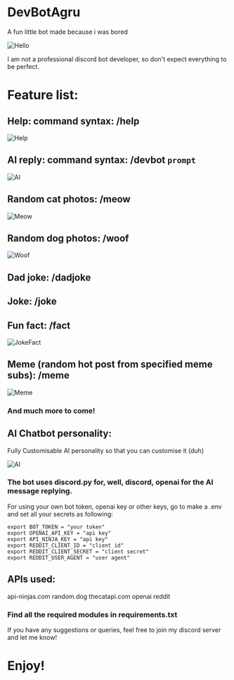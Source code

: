 # DevBotAgru
A fun little bot made because i was bored

![Hello](Screenshots/Hi.png)

I am not a professional discord bot developer, so don't expect everything to be perfect.

# Feature list:

## Help: command syntax: /help
![Help](Screenshots/Help.png)

## AI reply: command syntax: /devbot ```prompt```
![AI](Screenshots/AI.png)

## Random cat photos: /meow
![Meow](Screenshots/Meow.png)

## Random dog photos: /woof
![Woof](Screenshots/Woof.png)

## Dad joke: /dadjoke

## Joke: /joke

## Fun fact: /fact
![JokeFact](Screenshots/JokeFact.png)

## Meme (random hot post from specified meme subs): /meme
![Meme](Screenshots/Meme.png)

### And much more to come!

## AI Chatbot personality:
Fully Customisable AI personality so that you can customise it (duh)

![AI](Screenshots/Bruh.png)

### The bot uses discord.py for, well, discord, openai for the AI message replying.

For using your own bot token, openai key or other keys, go to make a .env and set all your secrets as following:

```
export BOT_TOKEN = "your token"
export OPENAI_API_KEY = "api key"
export API_NINJA_KEY = "api key"
export REDDIT_CLIENT_ID = "client id"
export REDDIT_CLIENT_SECRET = "client secret"
export REDDIT_USER_AGENT = "user agent"
```

## APIs used:
api-ninjas.com
random.dog
thecatapi.com
openai
reddit

### Find all the required modules in requirements.txt


If you have any suggestions or queries, feel free to join my discord server and let me know! 

# Enjoy!
